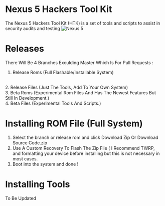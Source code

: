 # Nexus 5 Hackers Tool Kit
The Nexus 5 Hackers Tool Kit (HTK) is a set of tools and scripts to assist in security audits and testing
![Nexus 5](http://cdn1.xda-developers.com/devdb/deviceForum/screenshots/2589/20131018T122945.png)
# Releases
There Will Be 4 Branches Exculding Master Which Is For Pull Requests :
<br>
1. Release Roms (Full Flashable/Installable System)
<br>
2. Release Files (Just The Tools, Add To Your Own System)
<br>
3. Beta Roms (Experimental Rom Files And Has The Newest Features But Still In Development.)
<br>
4. Beta Files (Experimental Tools And Scripts.)

# Installing ROM File (Full System)
1. Select the branch or release rom and click Download Zip Or Download Source Code.zip
2. Use A Custom Recovery To Flash The Zip File ( I Recommend TWRP, and formatting your device before installing but this is not necessary in most cases.
3. Boot into the system and done !

# Installing Tools
To Be Updated
